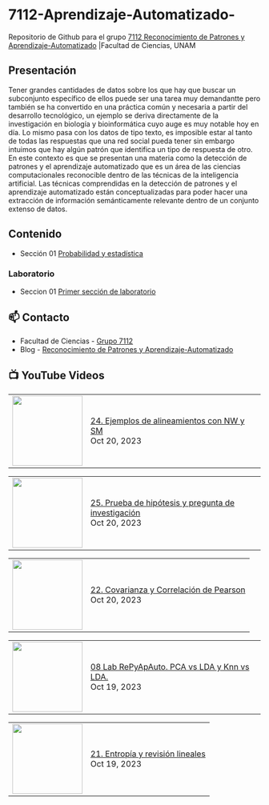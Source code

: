 # 7112-Aprendizaje-Automatizado-
Repositorio de Github para el grupo   [7112 Reconocimiento de Patrones y Aprendizaje-Automatizado](https://www.fciencias.unam.mx/docencia/horarios/presentacion/347481) |Facultad de Ciencias, UNAM

## Presentación
Tener grandes cantidades de datos sobre los que hay que buscar un subconjunto específico de ellos puede ser una tarea muy demandantte pero también se ha convertido en una práctica común y necesaria a partir del desarrollo tecnológico, un ejemplo se deriva directamente de la investigación en biología y bioinformática cuyo auge es muy notable hoy en día. Lo mismo pasa con los datos de tipo texto, es imposible estar al tanto de todas las respuestas que una red social pueda tener sin embargo intuimos que hay algún patrón que identifica un tipo de respuesta de otro. En este contexto es que se presentan una materia como la detección de patrones y el aprendizaje automatizado que es un área de las ciencias computacionales reconocible dentro de las técnicas de la inteligencia artificial. Las técnicas comprendidas en la detección de patrones y el aprendizaje automatizado están conceptualizadas para poder hacer una extracción de información semánticamente relevante dentro de un conjunto extenso de datos.

## Contenido
- Sección 01  [Probabilidad y estadística](https://github.com/7122-Aprendizaje-Automatizado/7112-Aprendizaje-Automatizado-/tree/main/Secci%C3%B3n%2001%20Probabilidad%20y%20Estadistica)

### Laboratorio
- Seccion 01  [Primer sección de laboratorio](https://github.com/7122-Aprendizaje-Automatizado/7112-Aprendizaje-Automatizado-/tree/main/Secci%C3%B3n01-Laboratorio)


## 📫 Contacto
- Facultad de Ciencias - [Grupo 7112](https://www.fciencias.unam.mx/docencia/horarios/presentacion/347481)
- Blog - [Reconocimiento de Patrones y Aprendizaje-Automatizado](https://sites.google.com/view/patronesciencias/inicio)

##  📺 	YouTube Videos
<!-- BLOG-POST-LIST:START --><table><tr><td><a href="https://www.youtube.com/watch?v=A1i6aahO-8U"><img width="140px" src="https://i.ytimg.com/vi/A1i6aahO-8U/mqdefault.jpg"></a></td>
<td><a href="https://www.youtube.com/watch?v=A1i6aahO-8U">24. Ejemplos de alineamientos con NW y SM</a><br/>Oct 20, 2023</td></tr></table>
<table><tr><td><a href="https://www.youtube.com/watch?v=YskOnAeSVZI"><img width="140px" src="https://i.ytimg.com/vi/YskOnAeSVZI/mqdefault.jpg"></a></td>
<td><a href="https://www.youtube.com/watch?v=YskOnAeSVZI">25. Prueba de hipótesis y pregunta de investigación</a><br/>Oct 20, 2023</td></tr></table>
<table><tr><td><a href="https://www.youtube.com/watch?v=l--IbcsVTuQ"><img width="140px" src="https://i.ytimg.com/vi/l--IbcsVTuQ/mqdefault.jpg"></a></td>
<td><a href="https://www.youtube.com/watch?v=l--IbcsVTuQ">22. Covarianza y Correlación de Pearson</a><br/>Oct 20, 2023</td></tr></table>
<table><tr><td><a href="https://www.youtube.com/watch?v=-dSZwsYXlBo"><img width="140px" src="https://i.ytimg.com/vi/-dSZwsYXlBo/mqdefault.jpg"></a></td>
<td><a href="https://www.youtube.com/watch?v=-dSZwsYXlBo">08 Lab RePyApAuto. PCA vs LDA y Knn vs LDA.</a><br/>Oct 19, 2023</td></tr></table>
<table><tr><td><a href="https://www.youtube.com/watch?v=kpRvg95nbqY"><img width="140px" src="https://i.ytimg.com/vi/kpRvg95nbqY/mqdefault.jpg"></a></td>
<td><a href="https://www.youtube.com/watch?v=kpRvg95nbqY">21. Entropía y revisión lineales</a><br/>Oct 19, 2023</td></tr></table>
<!-- BLOG-POST-LIST:END -->

